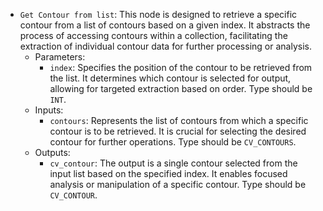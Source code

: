 - `Get Contour from list`: This node is designed to retrieve a specific contour from a list of contours based on a given index. It abstracts the process of accessing contours within a collection, facilitating the extraction of individual contour data for further processing or analysis.
    - Parameters:
        - `index`: Specifies the position of the contour to be retrieved from the list. It determines which contour is selected for output, allowing for targeted extraction based on order. Type should be `INT`.
    - Inputs:
        - `contours`: Represents the list of contours from which a specific contour is to be retrieved. It is crucial for selecting the desired contour for further operations. Type should be `CV_CONTOURS`.
    - Outputs:
        - `cv_contour`: The output is a single contour selected from the input list based on the specified index. It enables focused analysis or manipulation of a specific contour. Type should be `CV_CONTOUR`.

